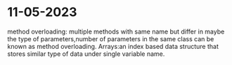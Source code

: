 # 11-05-2023

method overloading: multiple methods with same name but differ in maybe the type of parameters,number of parameters in the same class can be known as method overloading.
Arrays:an index based data structure that stores similar type of  data under single variable name.